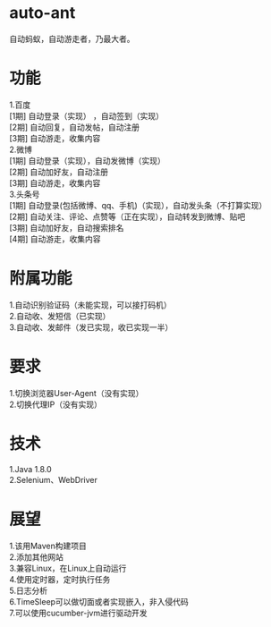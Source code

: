 # auto-ant
自动蚂蚁，自动游走者，乃最大者。
# 功能
 1.百度<br />
 [1期] 自动登录（实现） ，自动签到（实现）<br />
 [2期] 自动回复，自动发帖，自动注册<br />
 [3期] 自动游走，收集内容<br />
 2.微博<br />
 [1期] 自动登录（实现），自动发微博（实现）<br />
 [2期] 自动加好友，自动注册<br />
 [3期] 自动游走，收集内容<br />
 3.头条号<br />
 [1期] 自动登录(包括微博、qq、手机)（实现），自动发头条（不打算实现）<br />
 [2期] 自动关注、评论、点赞等（正在实现），自动转发到微博、贴吧<br />
 [3期] 自动加好友，自动搜索排名<br />
 [4期] 自动游走，收集内容<br />
# 附属功能
 1.自动识别验证码（未能实现，可以接打码机）<br />
 2.自动收、发短信（已实现）<br />
 3.自动收、发邮件（发已实现，收已实现一半）<br />
# 要求
 1.切换浏览器User-Agent（没有实现）<br />
 2.切换代理IP（没有实现）<br />
# 技术
 1.Java 1.8.0<br />
 2.Selenium、WebDriver<br />
# 展望
 1.该用Maven构建项目<br />
 2.添加其他网站<br />
 3.兼容Linux，在Linux上自动运行<br />
 4.使用定时器，定时执行任务<br />
 5.日志分析<br />
 6.TimeSleep可以做切面或者实现嵌入，非入侵代码<br />
 7.可以使用cucumber-jvm进行驱动开发<br />
